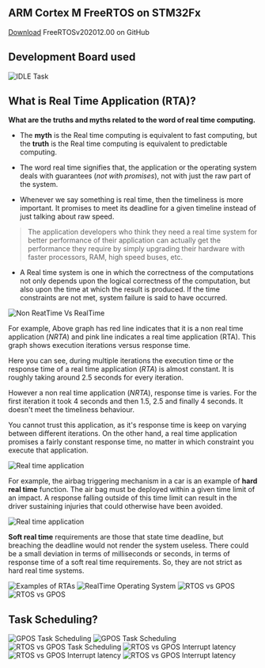 ## ARM Cortex M FreeRTOS on STM32Fx

           
[Download](https://github.com/FreeRTOS/FreeRTOS/releases/download/202012.00/FreeRTOSv202012.00.zip)  FreeRTOSv202012.00 on GitHub    
    
		
		
## Development Board used  
     
		 
<img src="images/dev_board.png" alt="IDLE Task" title="IDLE Task">  		 		
     
		 
## What is Real Time Application (RTA)?     
     
		 		 
**What are the truths and myths related to the word of real time computing.**    
     
* The **myth** is the Real time computing is equivalent to fast computing, but the **truth** is the Real time computing is equivalent to predictable computing.     
     
		 
* The word real time signifies that, the application or the operating system deals with guarantees (_not with promises_), not with just the raw part of the system.   
     
		 
* Whenever we say something is real time, then the timeliness is more important. It promises to meet its deadline for a given timeline instead of just talking about raw speed.

> The application developers who think they need a real time system for better performance of their application can actually get the performance they require by simply upgrading their hardware with faster processors, RAM, high speed buses, etc.    
     
* A Real time system is one in which the correctness of the computations not only depends upon the logical correctness of the computation, but also upon the time at which the result is produced. If the time constraints are not met, system failure is said to have occurred.    
     
<img src="images/rta_graph.png" alt="Non ReatTime Vs RealTime" title="Non ReatTime Vs RealTime"> 		
    
		
For example, Above graph has red line indicates that it is a non real time application (_NRTA_) and pink line indicates a real time application (RTA). This graph shows execution iterations versus response time.    
      
Here you can see, during multiple iterations the execution time or the response time of a real time application (_RTA_) is almost constant. It is roughly taking around 2.5 seconds for every iteration.  
    
However a non real time application (_NRTA_), response time is varies. For the first iteration it took 4 seconds and then 1.5, 2.5 and finally 4 seconds. It doesn't meet the timeliness behaviour.

You cannot trust this application, as it's response time is keep on varying between different iterations. On the other hand, a real time application promises a fairly constant response time, no matter in which constraint you execute that application.   
    
		
<img src="images/rta_app.png" alt="Real time application" title="Real time application">    
     
	
For example, the airbag triggering mechanism in a car is an example of **hard real time** function. The air bag must be deployed within a given time limit of an impact. A response falling outside of this time limit can result in the driver sustaining injuries that could otherwise have been avoided.   
    
<img src="images/hard_rta.png" alt="Real time application" title="Real time application">   
     
		 
**Soft real time** requirements are those that state time deadline, but breaching the deadline would not render the system useless. There could be a small deviation in terms of milliseconds or seconds, in terms of response time of a soft real time requirements. So, they are not strict as hard real time systems.    
     
		 
<img src="images/rta_examples.png" alt="Examples of RTAs" title="Examples of RTAs">    
     
		 
<img src="images/rta_os.png" alt="RealTime Operating System" title="RealTime Operating System">   
     
		 
<img src="images/rtosvsgpos.png" alt="RTOS vs GPOS" title="RTOS vs GPOS">   
     
		 
<img src="images/embeddedos.png" alt="RTOS vs GPOS" title="RTOS vs GPOS">   	 		
     
		 
## Task Scheduling?  
     
		 
<img src="images/gpos_task_sched.png" alt="GPOS Task Scheduling" title="GPOS Task Scheduling">     
		 
<img src="images/rtos_task_sched.png" alt="GPOS Task Scheduling" title="RTOS Task Scheduling">   
		 
<img src="images/rtosvsgpos_tasksched.png" alt="RTOS vs GPOS Task Scheduling" title="RTOS vs GPOS Task Scheduling">    
		 
<img src="images/latency.png" alt="RTOS vs GPOS Interrupt latency" title="RTOS vs GPOS Interrupt latency">  
		 
<img src="images/latency2.png" alt="RTOS vs GPOS Interrupt latency" title="RTOS vs GPOS Interrupt latency">  
		 
<img src="images/latency3.png" alt="RTOS vs GPOS Interrupt latency" title="RTOS vs GPOS Interrupt latency">  
     
		 
		 
     
		 
		 
      
			
			
     
		 
		 		 		 

     
